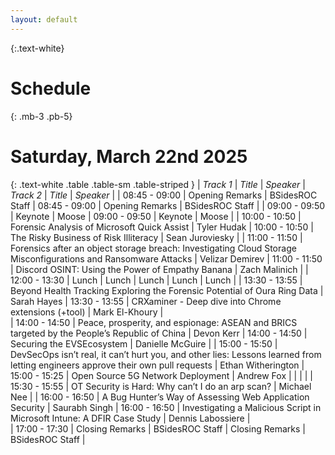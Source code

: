 ```yaml
---
layout: default
---
```

{:.text-white}
# Schedule

{: .mb-3 .pb-5}
# Saturday, March 22nd 2025

{: .text-white .table .table-sm .table-striped }
| *Track 1*     | *Title* | *Speaker* | *Track 2* | *Title* | *Speaker* |
| 08:45 - 09:00 | Opening Remarks | BSidesROC Staff | 08:45 - 09:00 | Opening Remarks | BSidesROC Staff |
| 09:00 - 09:50 | Keynote | Moose | 09:00 - 09:50 | Keynote | Moose |
| 10:00 - 10:50 | Forensic Analysis of Microsoft Quick Assist | Tyler Hudak | 10:00 - 10:50 | The Risky Business of Risk Illiteracy |  Sean Juroviesky |
| 11:00 - 11:50 | Forensics after an object storage breach: Investigating Cloud Storage Misconfigurations and Ransomware Attacks | Velizar Demirev | 11:00 - 11:50 | Discord OSINT: Using the Power of Empathy Banana | Zach Malinich |
| 12:00 - 13:30 | Lunch | Lunch | Lunch | Lunch | Lunch |
| 13:30 - 13:55 | Beyond Health Tracking Exploring the Forensic Potential of Oura Ring Data | Sarah Hayes | 13:30 - 13:55 | CRXaminer - Deep dive into Chrome extensions (+tool) | Mark El-Khoury |  
| 14:00 - 14:50 | Peace, prosperity, and espionage: ASEAN and BRICS targeted by the People’s Republic of China | Devon Kerr | 14:00 - 14:50 | Securing the EVSEcosystem | Danielle McGuire |
| 15:00 - 15:50	| DevSecOps isn’t real, it can’t hurt you, and other lies: Lessons learned from letting engineers approve their own pull requests | Ethan Witherington | 15:00 - 15:25 | Open Source 5G Network Deployment | Andrew Fox |
|  |  |  | 15:30 - 15:55 | OT Security is Hard: Why can’t I do an arp scan? | Michael Nee | 
| 16:00 - 16:50	| A Bug Hunter’s Way of Assessing Web Application Security | Saurabh Singh | 16:00 - 16:50 | Investigating a Malicious Script in Microsoft Intune: A DFIR Case Study | Dennis Labossiere |  
| 17:00 - 17:30 | Closing Remarks | BSidesROC Staff | Closing Remarks | BSidesROC Staff |